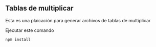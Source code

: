 ## Tablas de multiplicar

Esta es una plaicación para generar archivos de tablas de multiplicar

Ejecutar este comando

```
npm install
```